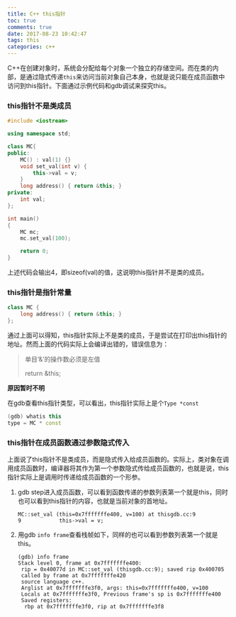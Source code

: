 ```yaml
---
title: C++ this指针
toc: true
comments: true
date: 2017-08-23 10:42:47
tags: this
categories: c++
---
```


C++在创建对象时，系统会分配给每个对象一个独立的存储空间。而在类的内部，是通过隐式传递`this`来访问当前对象自己本身，也就是说只能在成员函数中访问到this指针。下面通过示例代码和gdb调试来探究this。

<!--more-->

### this指针不是类成员

```c++
#include <iostream>

using namespace std;

class MC{
public:
    MC() : val(1) {}
    void set_val(int v) {
        this->val = v;
    }
  	long address() { return &this; }
private:
    int val;
};

int main()
{
    MC mc;
    mc.set_val(100);

    return 0;
}
```

上述代码会输出4，即sizeof(val)的值，这说明this指针并不是类的成员。

### this指针是指针常量

```c++
class MC {
	long address() { return &this; }
};
```

通过上面可以得知，this指针实际上不是类的成员，于是尝试在打印出this指针的地址。然而上面的代码实际上会编译出错的，错误信息为：

> 单目‘&’的操作数必须是左值
>
> return &this;

**原因暂时不明**

在gdb查看this指针类型，可以看出，this指针实际上是个`Type *const`

```c++
(gdb) whatis this
type = MC * const
```

### this指针在成员函数通过参数隐式传入

上面说了this指针不是类成员，而是隐式传入给成员函数的。实际上，类对象在调用成员函数时，编译器将其作为第一个参数隐式传给成员函数的，也就是说，this指针实际上是调用时传递给成员函数的一个形参。

1. gdb step进入成员函数，可以看到函数传递的参数列表第一个就是this，同时也可以看到this指针的内容，也就是当前对象的首地址。

   ```
   MC::set_val (this=0x7fffffffe400, v=100) at thisgdb.cc:9
   9	        this->val = v;
   ```

2. 用gdb `info frame`查看栈帧如下，同样的也可以看到参数列表第一个就是this。

   ```
   (gdb) info frame
   Stack level 0, frame at 0x7fffffffe400:
    rip = 0x40077d in MC::set_val (thisgdb.cc:9); saved rip 0x400705
    called by frame at 0x7fffffffe420
    source language c++.
    Arglist at 0x7fffffffe3f0, args: this=0x7fffffffe400, v=100
    Locals at 0x7fffffffe3f0, Previous frame's sp is 0x7fffffffe400
    Saved registers:
     rbp at 0x7fffffffe3f0, rip at 0x7fffffffe3f8
   ```